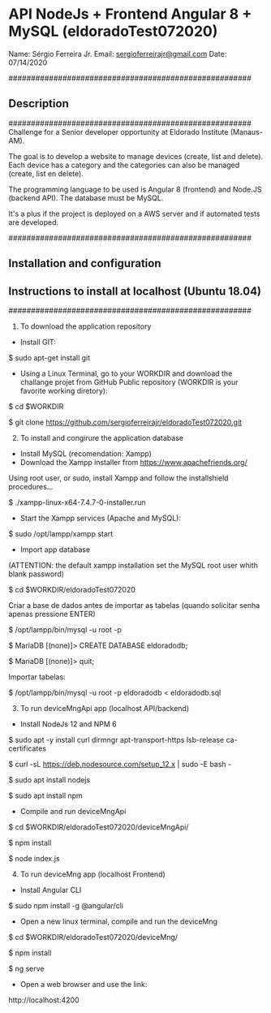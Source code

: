 # API NodeJs + Frontend Angular 8 + MySQL (eldoradoTest072020)
Name: Sérgio Ferreira Jr.
Email: sergioferreirajr@gmail.com
Date: 07/14/2020

######################################################
## Description
######################################################
Challenge for a Senior developer opportunity at Eldorado Institute (Manaus-AM).

The goal is to develop a website to manage devices (create, list and delete). Each device has a category and the categories can also be managed (create, list en delete).

The programming language to be used is Angular 8 (frontend) and Node.JS (backend API). The database must be MySQL.

It's a plus if the project is deployed on a AWS server and if automated tests are developed.

######################################################
## Installation and configuration 
## Instructions to install at localhost (Ubuntu 18.04)
######################################################

1) To download the application repository
- Install GIT:

$ sudo apt-get install git

- Using a Linux Terminal, go to your WORKDIR and download the challange projet from GitHub Public repository (WORKDIR is your favorite working diretory):

$ cd $WORKDIR

$ git clone https://github.com/sergioferreirajr/eldoradoTest072020.git


2) To install and congirure the application database
- Install MySQL (recomendation: Xampp)
- Download the Xampp installer from https://www.apachefriends.org/

Using root user, or sudo, install Xampp and follow the installshield procedures...

$ ./xampp-linux-x64-7.4.7-0-installer.run

- Start the Xampp services (Apache and MySQL):

$ sudo /opt/lampp/xampp start

- Import app database 

(ATTENTION: the default xampp installation set the MySQL root user whith blank password)

$ cd $WORKDIR/eldoradoTest072020

Criar a base de dados antes de importar as tabelas (quando solicitar senha apenas pressione ENTER)

$ /opt/lampp/bin/mysql -u root -p

$ MariaDB [(none)]> CREATE DATABASE eldoradodb;

$ MariaDB [(none)]> quit;

Importar tabelas:

$ /opt/lampp/bin/mysql -u root -p eldoradodb < eldoradodb.sql


3) To run deviceMngApi app (localhost API/backend)
- Install NodeJs 12 and NPM 6

$ sudo apt -y install curl dirmngr apt-transport-https lsb-release ca-certificates

$ curl -sL https://deb.nodesource.com/setup_12.x | sudo -E bash -

$ sudo apt install nodejs

$ sudo apt install npm

- Compile and run deviceMngApi

$ cd $WORKDIR/eldoradoTest072020/deviceMngApi/

$ npm install

$ node index.js

4) To run deviceMng app (localhost Frontend)
- Install Angular CLI

$ sudo npm install -g @angular/cli

- Open a new linux terminal, compile and run the deviceMng

$ cd $WORKDIR/eldoradoTest072020/deviceMng/

$ npm install

$ ng serve

- Open a web browser and use the link:

http://localhost:4200
